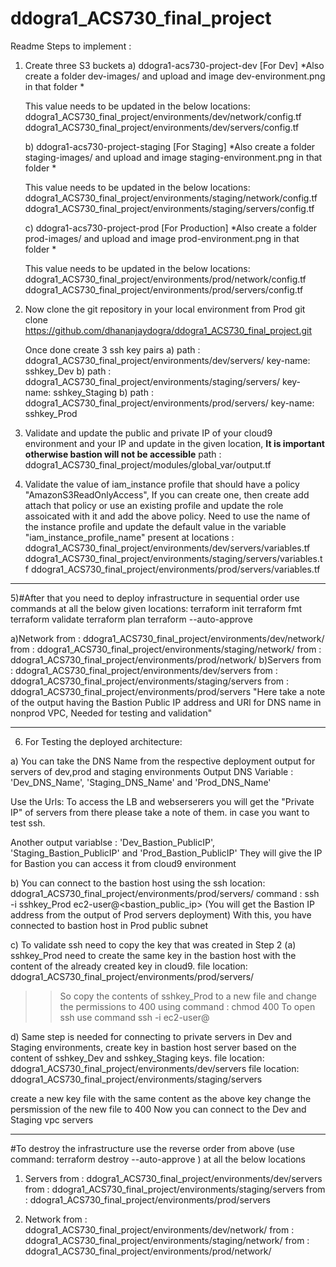 # ddogra1_ACS730_final_project

	
Readme  Steps  to implement :
	
1)	Create three S3 buckets 
	a) ddogra1-acs730-project-dev  [For Dev]
	   *Also create a folder dev-images/ and upload and image dev-environment.png in that folder *
	   
	   This value needs to be updated in the below locations:
	      ddogra1_ACS730_final_project/environments/dev/network/config.tf
		  ddogra1_ACS730_final_project/environments/dev/servers/config.tf		

	b) ddogra1-acs730-project-staging  [For Staging]
	   *Also create a folder staging-images/ and upload and image staging-environment.png in that folder *
	   
	   This value needs to be updated in the below locations:
		  ddogra1_ACS730_final_project/environments/staging/network/config.tf
	      ddogra1_ACS730_final_project/environments/staging/servers/config.tf
		
	c) ddogra1-acs730-project-prod     [For Production]
	   *Also create a folder prod-images/ and upload and image prod-environment.png in that folder *
           	
	   This value needs to be updated in the below locations:
		  ddogra1_ACS730_final_project/environments/prod/network/config.tf
	      ddogra1_ACS730_final_project/environments/prod/servers/config.tf		  


2)  Now clone the git  repository in your local environment from Prod
    git clone https://github.com/dhananjaydogra/ddogra1_ACS730_final_project.git

    Once done create 3 ssh key pairs 
	a) path : ddogra1_ACS730_final_project/environments/dev/servers/      key-name: sshkey_Dev
	b) path : ddogra1_ACS730_final_project/environments/staging/servers/  key-name: sshkey_Staging
	b) path : ddogra1_ACS730_final_project/environments/prod/servers/     key-name: sshkey_Prod
	
3)  Validate and update the public and private IP of your cloud9 environment and your IP and update in the given location, **It is important otherwise bastion will not be accessible**
      path :  ddogra1_ACS730_final_project/modules/global_var/output.tf
	  
4) Validate the value of iam_instance profile that should have a policy "AmazonS3ReadOnlyAccess", If you can create one, then create add attach that policy or use an existing profile and update the role assoicated with it and add the above policy.
   Need to use the name of the instance profile and update the default value in the 
    variable "iam_instance_profile_name" 
	present at locations : 
	ddogra1_ACS730_final_project/environments/dev/servers/variables.tf
	ddogra1_ACS730_final_project/environments/staging/servers/variables.tf
	ddogra1_ACS730_final_project/environments/prod/servers/variables.tf
----------------------------------------------------------------------------------------------------------------------------------------------------------------------	

5)#After that you need to deploy infrastructure in sequential order
   use commands at all the below given locations:
	terraform init
	terraform fmt
	terraform validate
	terraform plan
	terraform --auto-approve

   a)Network
		from :  ddogra1_ACS730_final_project/environments/dev/network/
		from :  ddogra1_ACS730_final_project/environments/staging/network/
		from :  ddogra1_ACS730_final_project/environments/prod/network/
   b)Servers 
		from :  ddogra1_ACS730_final_project/environments/dev/servers
		from :  ddogra1_ACS730_final_project/environments/staging/servers
		from :  ddogra1_ACS730_final_project/environments/prod/servers
     "Here take a note of the output having the Bastion Public IP address and URl for DNS name in nonprod VPC, Needed for testing and validation"	
	   
-----------------------------------------------------------------------------------------------------------------------------------------------------------------------
6) For Testing the deployed architecture:

a) You can take the DNS Name from the respective deployment output for servers of dev,prod and staging  environments
   Output DNS Variable : 'Dev_DNS_Name',  'Staging_DNS_Name'  and  'Prod_DNS_Name'

   Use the Urls: To access the LB and webserserers you will get the "Private IP" of servers from there please take a note of them. in case you want to test ssh.


   Another output variablse : 'Dev_Bastion_PublicIP', 'Staging_Bastion_PublicIP' and 'Prod_Bastion_PublicIP'
   They will give the IP for Bastion you can access it from cloud9 environment

b) You can connect to the bastion host using the ssh
	location:  ddogra1_ACS730_final_project/environments/prod/servers/
	command : ssh -i sshkey_Prod ec2-user@<bastion_public_ip>     (You will get the Bastion IP address from the output of Prod servers deployment)
   With this, you have connected to bastion host in Prod public subnet

c) To validate ssh need to copy the key that was created in Step 2 (a) sshkey_Prod need to create the same key in the bastion host with the content of the already created key in cloud9.
   file location: ddogra1_ACS730_final_project/environments/prod/servers/
   >> So copy the contents of sshkey_Prod to a new file and change the permissions to 400 using command : chmod 400 <filename>
   To open ssh use command ssh -i <key filename you created> ec2-user@<private IP address you noted from nonprod webservers deployment>
   
d) Same step is needed for connecting to private servers in Dev and Staging environments, create key in bastion host server based on the content of sshkey_Dev and sshkey_Staging keys.
   file location: ddogra1_ACS730_final_project/environments/dev/servers
   file location: ddogra1_ACS730_final_project/environments/staging/servers
   
   create a new key file with the same content as the above key
   change the persmission of the new file to 400
   Now you can connect to the Dev and Staging vpc servers
   
   
  
------------------------------------------------------------------------------------------------------------------------------------------------------------------------
#To destroy the infrastructure use the reverse order from above 
(use command: terraform destroy --auto-approve ) at all the below locations

1) Servers 
	from :  ddogra1_ACS730_final_project/environments/dev/servers
	from :  ddogra1_ACS730_final_project/environments/staging/servers
	from :  ddogra1_ACS730_final_project/environments/prod/servers

3) Network
	from :  ddogra1_ACS730_final_project/environments/dev/network/
	from :  ddogra1_ACS730_final_project/environments/staging/network/
	from :  ddogra1_ACS730_final_project/environments/prod/network/

